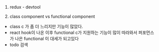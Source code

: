 1. redux - devtool

2. class component vs functional component

- class c 가 좀 더 느리지만 기능이 많았다.
- react hook이 나온 이후 functional c가 지원하는 기능이 많이 따라와서 퍼포먼스가 나은 functional 이 대세가 되고있다
- todo 검색
